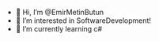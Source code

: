 - 👋 Hi, I’m @EmirMetinButun
- 👀 I’m interested in SoftwareDevelopment!
- 🌱 I’m currently learning c#


<!---
EmirMetinButun/EmirMetinButun is a ✨ special ✨ repository because its `README.md` (this file) appears on your GitHub profile.
You can click the Preview link to take a look at your changes.
--->
